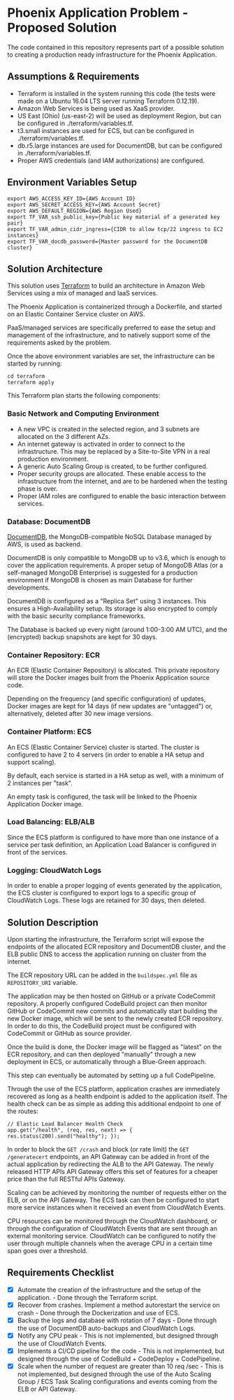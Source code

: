 # Phoenix Application Problem - Proposed Solution

The code contained in this repository represents part of a possible solution to creating a production ready infrastructure for the Phoenix Application.

## Assumptions & Requirements

- Terraform is installed in the system running this code (the tests were made on a Ubuntu 16.04 LTS server running Terraform 0.12.19).
- Amazon Web Services is being used as XaaS provider.
- US East (Ohio) (us-east-2) will be used as deployment Region, but can be configured in ./terraform/variables.tf.
- t3.small instances are used for ECS, but can be configured in ./terraform/variables.tf.
- db.r5.large instances are used for DocumentDB, but can be configured in ./terraform/variables.tf.
- Proper AWS credentials (and IAM authorizations) are configured.


## Environment Variables Setup

```
export AWS_ACCESS_KEY_ID={AWS Account ID}
export AWS_SECRET_ACCESS_KEY={AWS Account Secret}
export AWS_DEFAULT_REGION={AWS Region Used}
export TF_VAR_ssh_public_key={Public key material of a generated key pair}
export TF_VAR_admin_cidr_ingress={CIDR to allow tcp/22 ingress to EC2 instances}
export TF_VAR_docdb_password={Master password for the DocumentDB cluster}
```

## Solution Architecture

This solution uses [Terraform](https://www.terraform.io/) to build an architecture in Amazon Web Services using a mix of managed and IaaS services.

The Phoenix Application is containerized through a Dockerfile, and started on an Elastic Container Service cluster on AWS.

PaaS/managed services are specifically preferred to ease the setup and management of the infrastructure, and to natively support some of the requirements asked by the problem.

Once the above environment variables are set, the infrastructure can be started by running:

```
cd terraform
terraform apply
```

This Terraform plan starts the following components:

### Basic Network and Computing Environment

- A new VPC is created in the selected region, and 3 subnets are allocated on the 3 different AZs.
- An internet gateway is activated in order to connect to the infrastructure. This may be replaced by a Site-to-Site VPN in a real production environment.
- A generic Auto Scaling Group is created, to be further configured.
- Proper security groups are allocated. These enable access to the infrastructure from the internet, and are to be hardened when the testing phase is over.
- Proper IAM roles are configured to enable the basic interaction between services.

### Database: DocumentDB

[DocumentDB](https://aws.amazon.com/documentdb/), the MongoDB-compatible NoSQL Database managed by AWS, is used as backend.

DocumentDB is only compatible to MongoDB up to v3.6, which is enough to cover the application requirements. A proper setup of MongoDB Atlas (or a self-managed MongoDB Enterprise) is suggested for a production environment if MongoDB is chosen as main Database for further developments.

DocumentDB is configured as a "Replica Set" using 3 instances. This ensures a High-Availability setup. Its storage is also encrypted to comply with the basic security compliance frameworks.

The Database is backed up every night (around 1:00-3:00 AM UTC), and the (encrypted) backup snapshots are kept for 30 days.

### Container Repository: ECR

An ECR (Elastic Container Repository) is allocated. This private repository will store the Docker images built from the Phoenix Application source code.

Depending on the frequency (and specific configuration) of updates, Docker images are kept for 14 days (if new updates are "untagged") or, alternatively, deleted after 30 new image versions.

### Container Platform: ECS

An ECS (Elastic Container Service) cluster is started. The cluster is configured to have 2 to 4 servers (in order to enable a HA setup and support scaling).

By default, each service is started in a HA setup as well, with a minimum of 2 instances per "task".

An empty task is configured, the task will be linked to the Phoenix Application Docker image.

### Load Balancing: ELB/ALB

Since the ECS platform is configured to have more than one instance of a service per task definition, an Application Load Balancer is configured in front of the services.

### Logging: CloudWatch Logs

In order to enable a proper logging of events generated by the application, the ECS cluster is configured to export logs to a specific group of CloudWatch Logs. These logs are retained for 30 days, then deleted.

## Solution Description

Upon starting the infrastructure, the Terraform script will expose the endpoints of the allocated ECR repository and DocumentDB cluster, and the ELB public DNS to access the application running on cluster from the internet.

The ECR repository URL can be added in the `buildspec.yml` file as `REPOSITORY_URI` variable.

The application may be then hosted on GitHub or a private CodeCommit repository. A properly configured CodeBuild project can then monitor GitHub or CodeCommit new commits and automatically start building the new Docker image, which will be sent to the newly created ECR repository. In order to do this, the CodeBuild project must be configured with CodeCommit or GitHub as source provider.

Once the build is done, the Docker image will be flagged as "latest" on the ECR repository, and can then deployed "manually" through a new deployment in ECS, or automatically through a Blue-Green approach.

This step can eventually be automated by setting up a full CodePipeline.

Through the use of the ECS platform, application crashes are immediately recovered as long as a health endpoint is added to the application itself. The health check can be as simple as adding this additional endpoint to one of the routes:

```
// Elastic Load Balancer Health Check
app.get("/health", (req, res, next) => { res.status(200).send("healthy"); });
```

In order to block the `GET /crash` and block (or rate limit) the `GET /generatecert` endpoints, an API Gateway can be added in front of the actual application by redirecting the ALB to the API Gateway. The newly released HTTP APIs API Gateway offers this set of features for a cheaper price than the full RESTful APIs Gateway.

Scaling can be achieved by monitoring the number of requests either on the ELB, or on the API Gateway. The ECS task can then be configured to start more service instances when it received an event from CloudWatch Events.

CPU resources can be monitored through the CloudWatch dashboard, or through the configuration of CloudWatch Events that are sent through an external monitoring service. CloudWatch can be configured to notify the user through multiple channels when the average CPU in a certain time span goes over a threshold.

## Requirements Checklist

- [x] Automate the creation of the infrastructure and the setup of the application. - Done through the Terraform script.
- [x] Recover from crashes. Implement a method autorestart the service on crash - Done through the Dockerization and use of ECS.
- [x] Backup the logs and database with rotation of 7 days - Done through the use of DocumentDB auto-backups and CloudWatch Logs.
- [x] Notify any CPU peak - This is not implemented, but designed through the use of CloudWatch Events.
- [x] Implements a CI/CD pipeline for the code - This is not implemented, but designed through the use of CodeBuild + CodeDeploy + CodePipeline.
- [x] Scale when the number of request are greater than 10 req /sec - This is not implemented, but designed through the use of the Auto Scaling Group / ECS Task Scaling configurations and events coming from the ELB or API Gateway.